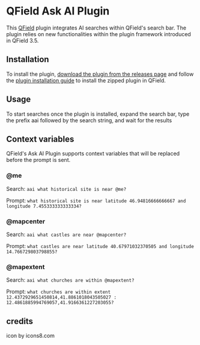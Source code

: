 # QField Ask AI Plugin

This [QField](https://qfield.org) plugin integrates AI searches within QField's search bar. 
The plugin relies on new functionalities within the plugin framework introduced in QField 3.5.

## Installation

To install the plugin, [download the plugin from the releases page](../../releases/latest/download/qfield-ask-ai.zip)
and follow the [plugin installation guide](https://docs.qfield.org/how-to/plugins/#application-plugins) to install
the zipped plugin in QField.

## Usage

To start searches once the plugin is installed, expand the search bar, type
the prefix aai followed by the search string, and wait for the results

## Context variables
QField's Ask AI Plugin supports context variables that will be replaced before the prompt is sent.

### @me
Search: `aai what historical site is near @me?`

Prompt: `what historical site is near latitude 46.94816666666667 and longitude 7.455333333333334?`

### @mapcenter
Search: `aai what castles are near @mapcenter?`

Prompt: `what castles are near latitude 40.67971032370505 and longitude 14.766729803798855?`

### @mapextent
Search: `aai what churches are within @mapextent?`

Prompt: `what churches are within extent 12.4372929651450814,41.8861018043505027 : 12.4861885994769057,41.9166361227203055?`


## credits
icon by icons8.com
